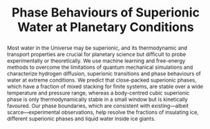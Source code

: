---
layout: publication-single
title: Phase Behaviours of Superionic Water at Planetary Conditions
abstract: Most water in the Universe may be superionic, and its thermodynamic
  and transport properties are crucial for planetary science but difficult to
  probe experimentally or theoretically. We use machine learning and free-energy
  methods to overcome the limitations of quantum mechanical simulations and
  characterize hydrogen diffusion, superionic transitions and phase behaviours
  of water at extreme conditions. We predict that close-packed superionic
  phases, which have a fraction of mixed stacking for finite systems, are stable
  over a wide temperature and pressure range, whereas a body-centred cubic
  superionic phase is only thermodynamically stable in a small window but is
  kinetically favoured. Our phase boundaries, which are consistent with
  existing—albeit scarce—experimental observations, help resolve the fractions
  of insulating ice, different superionic phases and liquid water inside ice
  giants.
description: Understanding the thermodynamic and transport properties of water is crucial for planetary science. This paper uses machine learning to characterise the phase behaviours of water at extreme conditions.
published: 2021-09-23
featured_image:
authors:
  internal_authors:
  external_authors:
    - family: Cheng
      given: Bingqing
    - family: Bethkenhagen
      given: Mandy
    - family: Pickard
      given: Chris J.
    - family: Hamel
      given: Sebastien
  consortium_authors:
editors:
  internal_editors:
  external_editors:
  consortium_editors:
details:
  openreview:
  pages: 1228--1232
  software:
  number:
  html:
  container-title:
  pdf:
  arxiv:
  address:
  journal: Nature Physics
  volume:
  website:
  ssrn:
  publisher:
  doi: 10.1038/s41567-021-01334-9
---